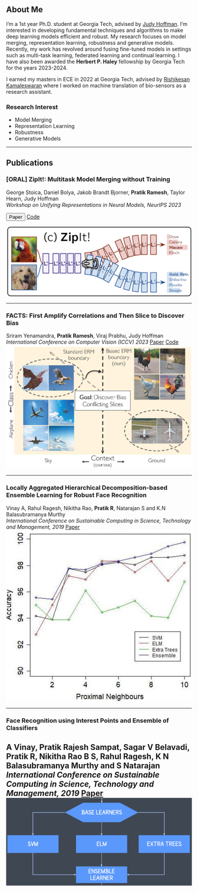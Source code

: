 ## About Me
I’m a 1st year Ph.D. student at Georgia Tech, advised by [Judy Hoffman](https://faculty.cc.gatech.edu/~judy/). I’m interested in developing fundamental techniques and algorithms to make deep learning models efficient and robust. My research focuses on model merging, representation learning, robustness and generative models. Recently, my work has revolved around fusing fine-tuned models in settings such as multi-task learning, federated learning and continual learning. I have also been awarded the **Herbert P. Haley** fellowship by Georgia Tech for the years 2023-2024.

I earned my masters in ECE in 2022 at Georgia Tech, advised by [Rishikesan Kamaleswaran](https://bioinformatics.gatech.edu/rishikesan-kamaleswaran) where I worked on machine translation of bio-sensors as a research assistant. 

### Research Interest
- Model Merging
- Representation Learning
- Robustness
- Generative Models

<!---
### Education
- Ph.D. in Machine Learning, Georgia Institute of Technology, 2023
  Advisor: Professor Judy Hoffman
- M.Sc. in Electrical and Computer Engineering, Georgia Institute of Technology, 2022
- B.Tech in Electronics and Communication Engineering, PES University, 2019
--->
---
## Publications

### **[ORAL] ZipIt!: Multitask Model Merging without Training**
George Stoica, Daniel Bolya, Jakob Brandt Bjorner, **Pratik Ramesh**, Taylor Hearn, Judy Hoffman
<br>_Workshop on Unifying Representations in Neural Models, NeurIPS 2023_

<div class="actions button-container">
    <div class="button-group">
        <button href="https://openreview.net/forum?id=oPGXH9Vm4R" class="button big">Paper</button>
        <a href="https://github.com/gstoica27/ZipIt" class="button big">Code</a>
    </div>
</div>

![ZipIt](/assets/Zipit_teaserfig.png)

---
### **FACTS: First Amplify Correlations and Then Slice to Discover Bias**

Sriram Yenamandra, **Pratik Ramesh**, Viraj Prabhu, Judy Hoffman
<br>_International Conference on Computer Vision (ICCV) 2023_
[Paper](https://openaccess.thecvf.com/content/ICCV2023/papers/Yenamandra_FACTS_First_Amplify_Correlations_and_Then_Slice_to_Discover_Bias_ICCV_2023_paper.pdf) [Code](https://github.com/yvsriram/FACTS)
![FACTS](/assets/FACTS_teaserfig.jpg)

---

### **Locally Aggregated Hierarchical Decomposition-based Ensemble Learning for Robust Face Recognition**

Vinay A, Rahul Ragesh, Nikitha Rao, **Pratik R**, Natarajan S and K.N Balasubramanya Murthy
<br>_International Conference on Sustainable Computing in Science, Technology and Management, 2019_
[Paper](https://papers.ssrn.com/sol3/papers.cfm?abstract_id=3358174)
![SUSCOM19](/assets/SUSCOM19.png)

---
### **Face Recognition using Interest Points and Ensemble of Classifiers**

A Vinay, Pratik Rajesh Sampat, Sagar V Belavadi, **Pratik R**, Nikitha Rao B S, Rahul Ragesh, K N Balasubramanya Murthy and S Natarajan
<br>_International Conference on Sustainable Computing in Science, Technology and Management, 2019_
[Paper](https://papers.ssrn.com/sol3/papers.cfm?abstract_id=3358174)
![RAIT18](/assets/RAIT18.png)
---






